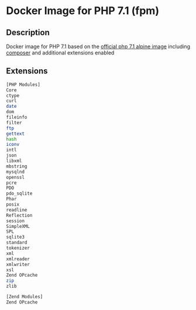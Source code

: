 # Docker Image for PHP 7.1 (fpm)

## Description

Docker image for PHP 7.1 based on the [official php 7.1 alpine image](https://github.com/docker-library/php/tree/master/7.1/alpine3.4/fpm) including [composer](https://getcomposer.org) and additional extensions enabled

## Extensions

```sh
[PHP Modules]
Core
ctype
curl
date
dom
fileinfo
filter
ftp
gettext
hash
iconv
intl
json
libxml
mbstring
mysqlnd
openssl
pcre
PDO
pdo_sqlite
Phar
posix
readline
Reflection
session
SimpleXML
SPL
sqlite3
standard
tokenizer
xml
xmlreader
xmlwriter
xsl
Zend OPcache
zip
zlib

[Zend Modules]
Zend OPcache
```

